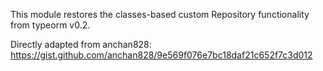 This module restores the classes-based custom Repository functionality from
typeorm v0.2.

Directly adapted from anchan828: https://gist.github.com/anchan828/9e569f076e7bc18daf21c652f7c3d012
